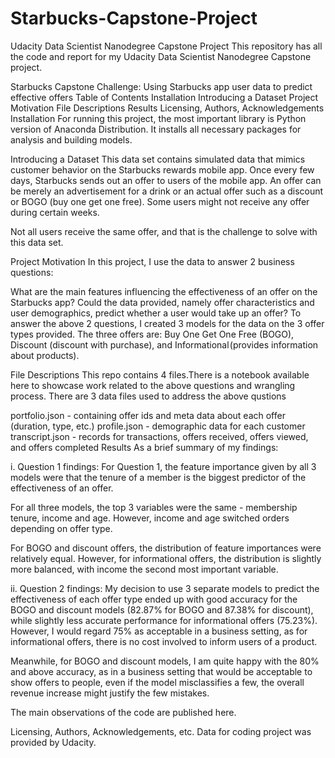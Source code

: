 # Starbucks-Capstone-Project

Udacity Data Scientist Nanodegree Capstone Project
This repository has all the code and report for my Udacity Data Scientist Nanodegree Capstone project.

Starbucks Capstone Challenge: Using Starbucks app user data to predict effective offers
Table of Contents
Installation
Introducing a Dataset
Project Motivation
File Descriptions
Results
Licensing, Authors, Acknowledgements
Installation
For running this project, the most important library is Python version of Anaconda Distribution. It installs all necessary packages for analysis and building models.

Introducing a Dataset
This data set contains simulated data that mimics customer behavior on the Starbucks rewards mobile app. Once every few days, Starbucks sends out an offer to users of the mobile app. An offer can be merely an advertisement for a drink or an actual offer such as a discount or BOGO (buy one get one free). Some users might not receive any offer during certain weeks.

Not all users receive the same offer, and that is the challenge to solve with this data set.

Project Motivation
In this project, I use the data to answer 2 business questions:

What are the main features influencing the effectiveness of an offer on the Starbucks app?
Could the data provided, namely offer characteristics and user demographics, predict whether a user would take up an offer?
To answer the above 2 questions, I created 3 models for the data on the 3 offer types provided. The three offers are: Buy One Get One Free (BOGO), Discount (discount with purchase), and Informational (provides information about products).

File Descriptions
This repo contains 4 files.There is a notebook available here to showcase work related to the above questions and wrangling process. There are 3 data files used to address the above qustions

portfolio.json - containing offer ids and meta data about each offer (duration, type, etc.)
profile.json - demographic data for each customer
transcript.json - records for transactions, offers received, offers viewed, and offers completed
Results
As a brief summary of my findings:

i. Question 1 findings:
For Question 1, the feature importance given by all 3 models were that the tenure of a member is the biggest predictor of the effectiveness of an offer.

For all three models, the top 3 variables were the same - membership tenure, income and age. However, income and age switched orders depending on offer type.

For BOGO and discount offers, the distribution of feature importances were relatively equal. However, for informational offers, the distribution is slightly more balanced, with income the second most important variable.

ii. Question 2 findings:
My decision to use 3 separate models to predict the effectiveness of each offer type ended up with good accuracy for the BOGO and discount models (82.87% for BOGO and 87.38% for discount), while slightly less accurate performance for informational offers (75.23%). However, I would regard 75% as acceptable in a business setting, as for informational offers, there is no cost involved to inform users of a product.

Meanwhile, for BOGO and discount models, I am quite happy with the 80% and above accuracy, as in a business setting that would be acceptable to show offers to people, even if the model misclassifies a few, the overall revenue increase might justify the few mistakes.

The main observations of the code are published here.

Licensing, Authors, Acknowledgements, etc.
Data for coding project was provided by Udacity.
